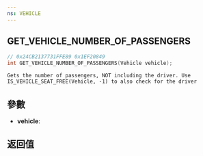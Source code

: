 ```yaml
---
ns: VEHICLE
---
```

## GET_VEHICLE_NUMBER_OF_PASSENGERS

```c
// 0x24CB2137731FFE89 0x1EF20849
int GET_VEHICLE_NUMBER_OF_PASSENGERS(Vehicle vehicle);
```

```
Gets the number of passengers, NOT including the driver. Use IS_VEHICLE_SEAT_FREE(Vehicle, -1) to also check for the driver  
```

## 參數
* **vehicle**: 

## 返回值

